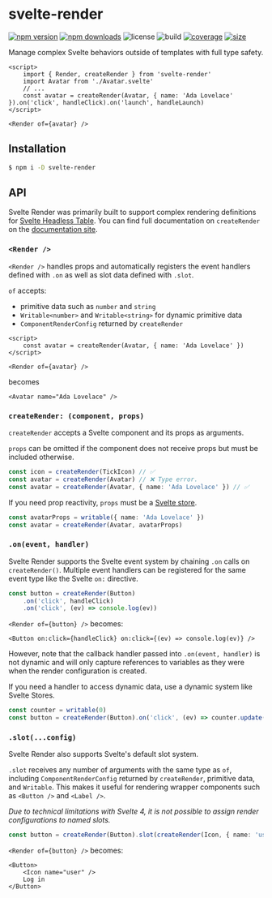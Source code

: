 # svelte-render

[![npm version](http://img.shields.io/npm/v/svelte-render.svg)](https://www.npmjs.com/package/svelte-render)
[![npm downloads](https://img.shields.io/npm/dm/svelte-render.svg)](https://www.npmjs.com/package/svelte-render)
![license](https://img.shields.io/npm/l/svelte-render)
![build](https://img.shields.io/github/actions/workflow/status/bryanmylee/svelte-render/publish.yml)
[![coverage](https://coveralls.io/repos/github/bryanmylee/svelte-render/badge.svg?branch=main)](https://coveralls.io/github/bryanmylee/svelte-render?branch=main)
[![size](https://img.shields.io/bundlephobia/min/svelte-render)](https://bundlephobia.com/result?p=svelte-render)

Manage complex Svelte behaviors outside of templates with full type safety.

```svelte
<script>
    import { Render, createRender } from 'svelte-render'
    import Avatar from './Avatar.svelte'
    // ...
    const avatar = createRender(Avatar, { name: 'Ada Lovelace' }).on('click', handleClick).on('launch', handleLaunch)
</script>

<Render of={avatar} />
```

## Installation

```bash
$ npm i -D svelte-render
```

## API

Svelte Render was primarily built to support complex rendering definitions for [Svelte Headless Table](https://github.com/bryanmylee/svelte-headless-table). You can find full documentation on `createRender` on the [documentation site](https://svelte-headless-table.bryanmylee.com/docs/api/create-render).

### `<Render />`

`<Render />` handles props and automatically registers the event handlers defined with `.on` as well as slot data defined with `.slot`.

`of` accepts:

-   primitive data such as `number` and `string`
-   `Writable<number>` and `Writable<string>` for dynamic primitive data
-   `ComponentRenderConfig` returned by `createRender`

```svelte
<script>
    const avatar = createRender(Avatar, { name: 'Ada Lovelace' })
</script>

<Render of={avatar} />
```

becomes

```svelte
<Avatar name="Ada Lovelace" />
```

### `createRender: (component, props)`

`createRender` accepts a Svelte component and its props as arguments.

`props` can be omitted if the component does not receive props but must be included otherwise.

```ts
const icon = createRender(TickIcon) // ✅
const avatar = createRender(Avatar) // ❌ Type error.
const avatar = createRender(Avatar, { name: 'Ada Lovelace' }) // ✅
```

If you need prop reactivity, `props` must be a [Svelte store](https://svelte.dev/tutorial/writable-stores).

```ts
const avatarProps = writable({ name: 'Ada Lovelace' })
const avatar = createRender(Avatar, avatarProps)
```

### `.on(event, handler)`

Svelte Render supports the Svelte event system by chaining `.on` calls on `createRender()`. Multiple event handlers can be registered for the same event type like the Svelte `on:` directive.

```ts
const button = createRender(Button)
    .on('click', handleClick)
    .on('click', (ev) => console.log(ev))
```

`<Render of={button} />` becomes:

```svelte
<Button on:click={handleClick} on:click={(ev) => console.log(ev)} />
```

However, note that the callback handler passed into `.on(event, handler)` is not dynamic and will only capture references to variables as they were when the render configuration is created.

If you need a handler to access dynamic data, use a dynamic system like Svelte Stores.

```ts
const counter = writable(0)
const button = createRender(Button).on('click', (ev) => counter.update((c) => c + 1))
```

### `.slot(...config)`

Svelte Render also supports Svelte's default slot system.

`.slot` receives any number of arguments with the same type as `of`, including `ComponentRenderConfig` returned by `createRender`, primitive data, and `Writable`. This makes it useful for rendering wrapper components such as `<Button />` and `<Label />`.

_Due to technical limitations with Svelte 4, it is not possible to assign render configurations to named slots._

```ts
const button = createRender(Button).slot(createRender(Icon, { name: 'user' }), 'Log in')
```

`<Render of={button} />` becomes:

```svelte
<Button>
    <Icon name="user" />
    Log in
</Button>
```
